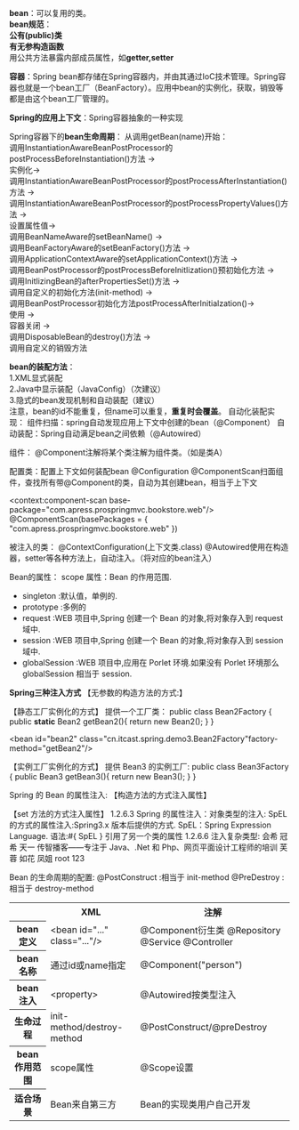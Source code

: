 **bean**：可以复用的类。  
**bean规范**：  
**公有(public)类**   
**有无参构造函数**   
用公共方法暴露内部成员属性，如**getter,setter**    

**容器**：Spring bean都存储在Spring容器内，并由其通过IoC技术管理。Spring容器也就是一个bean工厂（BeanFactory）。应用中bean的实例化，获取，销毁等都是由这个bean工厂管理的。  

**Spring的应用上下文**：Spring容器抽象的一种实现  

Spring容器下的**bean生命周期**： 
从调用getBean(name)开始：  
调用InstantiationAwareBeanPostProcessor的postProcessBeforeInstantiation()方法 ->  
实例化->  
调用InstantiationAwareBeanPostProcessor的postProcessAfterInstantiation()方法 ->  
调用InstantiationAwareBeanPostProcessor的postProcessPropertyValues()方法 ->  
设置属性值->  
调用BeanNameAware的setBeanName() ->   
调用BeanFactoryAware的setBeanFactory()方法 ->  
调用ApplicationContextAware的setApplicationContext()方法 ->   
调用BeanPostProcessor的postProcessBeforeInitlization()预初始化方法 ->   
调用InitlizingBean的afterPropertiesSet()方法 ->   
调用自定义的初始化方法(init-method) ->   
调用BeanPostProcessor初始化方法postProcessAfterInitialzation()->   
使用 ->   
容器关闭 ->   
调用DisposableBean的destroy()方法 ->   
调用自定义的销毁方法  
 
**bean的装配方法**：  
1.XML显式装配  
2.Java中显示装配（JavaConfig）（次建议）  
3.隐式的bean发现机制和自动装配（建议）  
注意，bean的id不能重复，但name可以重复，**重复时会覆盖**。
自动化装配实现：
组件扫描：spring自动发现应用上下文中创建的bean（@Component）
自动装配：Spring自动满足bean之间依赖（@Autowired）

组件：
@Component注解将某个类注解为组件类。（如是类A）

配置类：配置上下文如何装配bean
@Configuration
@ComponentScan扫面组件，查找所有带@Component的类，自动为其创建bean，相当于上下文
<!-- Spring 的注解开发:组件扫描(类上注解: 可以直接使用属性注入的注解) -->
<context:component-scan base-package="com.apress.prospringmvc.bookstore.web"/>
@ComponentScan(basePackages = { "com.apress.prospringmvc.bookstore.web" })  

被注入的类：
@ContextConfiguration(上下文类.class)
@Autowired使用在构造器，setter等各种方法上，自动注入。（将对应的bean注入）

Bean的属性：
scope 属性：Bean 的作用范围.
* singleton :默认值，单例的.
* prototype :多例的
* request :WEB 项目中,Spring 创建一个 Bean 的对象,将对象存入到 request 域中.
* session :WEB 项目中,Spring 创建一个 Bean 的对象,将对象存入到 session 域中.
* globalSession :WEB 项目中,应用在 Porlet 环境.如果没有 Porlet 环境那么 globalSession 相当于 session.

**Spring三种注入方式**
【无参数的构造方法的方式:】
<!-- 方式一：无参数的构造方法的实例化 -->
<bean id="bean1" class="cn.itcast.spring.demo3.Bean1"></bean>
【静态工厂实例化的方式】
提供一个工厂类：
public class Bean2Factory {
   public **static** Bean2 getBean2(){
      return new Bean2();
   }
}
<!-- 方式二：静态工厂实例化 Bean -->
<bean id="bean2" class="cn.itcast.spring.demo3.Bean2Factory"factory-method="getBean2"/>


【实例工厂实例化的方式】
提供 Bean3 的实例工厂:
public class Bean3Factory {
   public Bean3 getBean3(){
       return new Bean3();
   }
}
<!-- 方式三：实例工厂实例化 Bean -->
<bean id="bean3Factory" class="cn.itcast.spring.demo3.Bean3Factory"></bean>
<bean id="bean3" factory-bean="bean3Factory" factory-method="getBean3"></bean>

Spring 的 Bean 的属性注入:
【构造方法的方式注入属性】
<!-- 第一种：构造方法的方式 -->
<bean id="car" class="cn.itcast.spring.demo4.Car">
    <constructor-arg name="name" value="保时捷"/>
    <constructor-arg name="price" value="1000000"/>
</bean>
【set 方法的方式注入属性】
<!-- 第二种：set 方法的方式 -->
<bean id="car2" class="cn.itcast.spring.demo4.Car2">
    <property name="name" value="奇瑞 QQ"/>
    <property name="price" value="40000"/>
</bean>
1.2.6.3 Spring 的属性注入：对象类型的注入:
<!-- 注入对象类型的属性 -->
<bean id="person" class="cn.itcast.spring.demo4.Person">
    <property name="name" value="会希"/>
    <!-- ref 属性：引用另一个 bean 的 id 或 name -->
    <property name="car2" ref="car2"/>
</bean>
SpEL 的方式的属性注入:Spring3.x 版本后提供的方式.
SpEL：Spring Expression Language.
语法:#{ SpEL }
<!-- SpEL 的注入的方式 -->
<bean id="car2" class="cn.itcast.spring.demo4.Car2">
<property name="name" value="#{'奔驰'}"/>
<property name="price" value="#{800000}"/>
</bean>
 <bean id="person" class="cn.itcast.spring.demo4.Person">
 <property name="name" value="#{'冠希'}"/>
 <property name="car2" value="#{car2}"/>
 </bean>
<bean id="carInfo" class="cn.itcast.spring.demo4.CarInfo"></bean>
引用了另一个类的属性
<bean id="car2" class="cn.itcast.spring.demo4.Car2">
<!-- <property name="name" value="#{'奔驰'}"/> -->
<property name="name" value="#{carInfo.carName}"/>
<property name="price" value="#{carInfo.calculatePrice()}"/>
</bean>
1.2.6.6 注入复杂类型:
<!-- Spring 的复杂类型的注入===================== -->
<bean id="collectionBean" class="cn.itcast.spring.demo5.CollectionBean">
<!-- 数组类型的属性 -->
<property name="arrs">
<list>
<value>会希</value>
<value>冠希</value>
<value>天一</value>
</list>
传智播客——专注于 Java、.Net 和 Php、网页平面设计工程师的培训
</property>
<!-- 注入 List 集合的数据 -->
<property name="list">
<list>
<value>芙蓉</value>
<value>如花</value>
<value>凤姐</value>
</list>
</property>
<!-- 注入 Map 集合 -->
<property name="map">
<map>
<entry key="aaa" value="111"/>
<entry key="bbb" value="222"/>
<entry key="ccc" value="333"/>
</map>
</property>
<!-- Properties 的注入 -->
<property name="properties">
<props>
<prop key="username">root</prop>
<prop key="password">123</prop>
</props>
</property>
</bean>


Bean 的生命周期的配置:
@PostConstruct :相当于 init-method
@PreDestroy :相当于 destroy-method

<table>
 <tr>
 <th></th>
  <th>XML</th>
  <th>注解</th>
 </tr>
 <tr>
 <th>bean定义</th>
  <td>&lt;bean id="..." class="..."/&gt;</td>
  <td>@Component衍生类 @Repository @Service @Controller</td>
 </tr>
  <tr>
  <th>bean名称</th>
  <td>通过id或name指定</td>
  <td>@Component("person")</td>
 </tr>
   <tr>
   <th>bean注入</th>
  <td>&lt;property&gt;</td>
  <td>@Autowired按类型注入</td>
 </tr>
 <tr>
   <th>生命过程</th>
  <td>init-method/destroy-method</td>
  <td>@PostConstruct/@preDestroy</td>
 </tr>
 <tr>
   <th>bean作用范围</th>
  <td>scope属性</td>
  <td>@Scope设置</td>
 </tr>
 <tr>
   <th>适合场景</th>
  <td>Bean来自第三方</td>
  <td>Bean的实现类用户自己开发</td>
 </tr>
</table>



